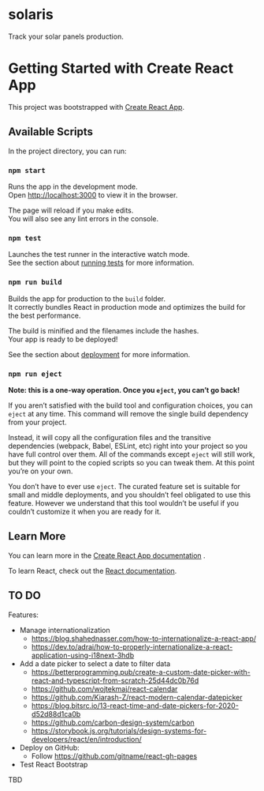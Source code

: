 # solaris

Track your solar panels production.

# Getting Started with Create React App

This project was bootstrapped with [Create React App](https://github.com/facebook/create-react-app).

## Available Scripts

In the project directory, you can run:

### `npm start`

Runs the app in the development mode.\
Open [http://localhost:3000](http://localhost:3000) to view it in the browser.

The page will reload if you make edits.\
You will also see any lint errors in the console.

### `npm test`

Launches the test runner in the interactive watch mode.\
See the section
about [running tests](https://facebook.github.io/create-react-app/docs/running-tests) for more
information.

### `npm run build`

Builds the app for production to the `build` folder.\
It correctly bundles React in production mode and optimizes the build for the best performance.

The build is minified and the filenames include the hashes.\
Your app is ready to be deployed!

See the section about [deployment](https://facebook.github.io/create-react-app/docs/deployment) for
more information.

### `npm run eject`

**Note: this is a one-way operation. Once you `eject`, you can’t go back!**

If you aren’t satisfied with the build tool and configuration choices, you can `eject` at any time.
This command will remove the single build dependency from your project.

Instead, it will copy all the configuration files and the transitive dependencies (webpack, Babel,
ESLint, etc) right into your project so you have full control over them. All of the commands
except `eject` will still work, but they will point to the copied scripts so you can tweak them. At
this point you’re on your own.

You don’t have to ever use `eject`. The curated feature set is suitable for small and middle
deployments, and you shouldn’t feel obligated to use this feature. However we understand that this
tool wouldn’t be useful if you couldn’t customize it when you are ready for it.

## Learn More

You can learn more in
the [Create React App documentation](https://facebook.github.io/create-react-app/docs/getting-started)
.

To learn React, check out the [React documentation](https://reactjs.org/).

## TO DO

Features:

* Manage internationalization
    * https://blog.shahednasser.com/how-to-internationalize-a-react-app/
    * https://dev.to/adrai/how-to-properly-internationalize-a-react-application-using-i18next-3hdb
* Add a date picker to select a date to filter data
    * https://betterprogramming.pub/create-a-custom-date-picker-with-react-and-typescript-from-scratch-25d44dc0b76d
    * https://github.com/wojtekmaj/react-calendar
    * https://github.com/Kiarash-Z/react-modern-calendar-datepicker
    * https://blog.bitsrc.io/13-react-time-and-date-pickers-for-2020-d52d88d1ca0b
    * https://github.com/carbon-design-system/carbon
    * https://storybook.js.org/tutorials/design-systems-for-developers/react/en/introduction/
* Deploy on GitHub:
    * Follow https://github.com/gitname/react-gh-pages
* Test React Bootstrap

TBD
